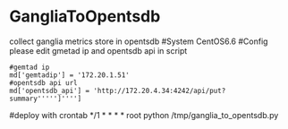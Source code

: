 # GangliaToOpentsdb
collect ganglia metrics store in opentsdb
#System
CentOS6.6
#Config
please edit gmetad ip and opentsdb api in script
```
#gemtad ip
md['gemtadip'] = '172.20.1.51'
#opentsdb api url
md['opentsdb_api'] = 'http://172.20.4.34:4242/api/put?summary''''']'''']
```
#deploy with crontab
*/1 * * * * root python /tmp/ganglia_to_opentsdb.py
